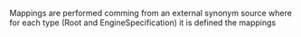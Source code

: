 Mappings are performed comming from an external synonym source where for each type (Root and EngineSpecification) it is
defined the mappings